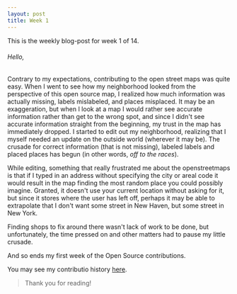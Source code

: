 ```yaml
---
layout: post
title: Week 1
---
```

This is the weekly blog-post for week 1 of 14.

###### Hello,

Contrary to my expectations, contributing to the open street maps was quite easy. When I went to see how my neighborhood looked from the perspective of this open source map, I realized how much information was actually missing, labels mislabeled, and places misplaced. It may be an exaggeration, but when I look at a map I would rather see accurate information rather than get to the wrong spot, and since I didn't see accurate information straight from the beginning, my trust in the map has immediately dropped. I started to edit out my neighborhood, realizing that I myself needed an update on the outside world (wherever it may be). The crusade for correct information (that is not missing), labeled labels and placed places has begun (in other words, *off to the races*). 

While editing, something that really frustrated me about the openstreetmaps is that if I typed in an address without specifying the city or areal code it would result in the map finding the most random place you could possibly imagine. Granted, it doesn't use your current location without asking for it, but since it stores where the user has left off, perhaps it may be able to extrapolate that I don't want some street in New Haven, but some street in New York.

Finding shops to fix around there wasn't lack of work to be done, but unfortunately, the time pressed on and other matters had to pause my little crusade.

And so ends my first week of the Open Source contributions.


You may see my contributio history [here](https://www.openstreetmap.org/user/Chocolate-Spaghet/history).

>Thank you for reading!
